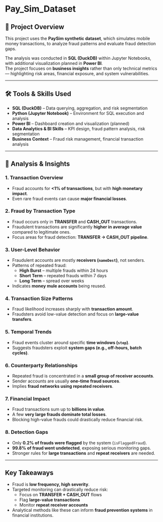 # Pay_Sim_Dataset
## 📌 Project Overview
This project uses the **PaySim synthetic dataset**, which simulates mobile money transactions, to analyze fraud patterns and evaluate fraud detection gaps.  

The analysis was conducted in **SQL (DuckDB)** within Jupyter Notebooks, with additional visualization planned in **Power BI**.  
The project focuses on **business insights** rather than only technical metrics — highlighting risk areas, financial exposure, and system vulnerabilities.  

---

## 🛠️ Tools & Skills Used
- **SQL (DuckDB)** – Data querying, aggregation, and risk segmentation  
- **Python (Jupyter Notebook)** – Environment for SQL execution and analysis  
- **Power BI** – Dashboard creation and visualization (planned)  
- **Data Analytics & BI Skills** – KPI design, fraud pattern analysis, risk segmentation  
- **Business Context** – Fraud risk management, financial transaction analysis  

---

## 🔹 Analysis & Insights

### 1. Transaction Overview
- Fraud accounts for **<1% of transactions**, but with **high monetary impact**.
- Even rare fraud events can cause **major financial losses**.

### 2. Fraud by Transaction Type
- Fraud occurs only in **TRANSFER** and **CASH_OUT** transactions.
- Fraudulent transactions are significantly **higher in average value** compared to legitimate ones.
- Focus areas for fraud detection: **TRANSFER → CASH_OUT pipeline**.

### 3. User-Level Behavior
- Fraudulent accounts are mostly **receivers (`nameDest`)**, not senders.
- Patterns of repeated fraud:
  - **High Burst** – multiple frauds within 24 hours  
  - **Short Term** – repeated frauds within 7 days  
  - **Long Term** – spread over weeks  
- Indicates **money mule accounts** being reused.

### 4. Transaction Size Patterns
- Fraud likelihood increases sharply with **transaction amount**.  
- Fraudsters avoid low-value detection and focus on **large-value transfers**.

### 5. Temporal Trends
- Fraud events cluster around specific **time windows (`step`)**.  
- Suggests fraudsters exploit **system gaps (e.g., off-hours, batch cycles)**.

### 6. Counterparty Relationships
- Repeated fraud is concentrated in a **small group of receiver accounts**.  
- Sender accounts are usually **one-time fraud sources**.  
- Implies **fraud networks using repeated receivers**.

### 7. Financial Impact
- Fraud transactions sum up to **billions in value**.  
- A few **very large frauds dominate total losses**.  
- Blocking high-value frauds could drastically reduce financial risk.

### 8. Detection Gaps
- Only **0.2% of frauds were flagged** by the system (`isFlaggedFraud`).  
- **99.8% of fraud went undetected**, exposing serious monitoring gaps.  
- Stronger rules for **large transactions** and **repeat receivers** are needed.

---

## Key Takeaways
- Fraud is **low frequency, high severity**.  
- Targeted monitoring can drastically reduce risk:  
  - Focus on **TRANSFER + CASH_OUT** flows  
  - Flag **large-value transactions**  
  - Monitor **repeat receiver accounts**  
- Analytical methods like these can inform **fraud prevention systems** in financial institutions.
